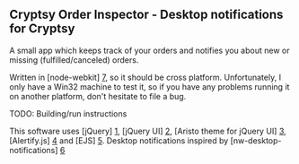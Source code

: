 Cryptsy Order Inspector - Desktop notifications for Cryptsy
-----------------------------------------------------------

A small app which keeps track of your orders and notifies you about new or missing (fulfilled/canceled) orders.

Written in [node-webkit] [7], so it should be cross platform. Unfortunately, I only have a Win32 machine to test it, so if you have any problems running it on another platform, don't hesitate to file a bug.

TODO: Building/run instructions

This software uses [jQuery] [1], [jQuery UI] [2], [Aristo theme for jQuery UI] [3], [Alertify.js] [4] and [EJS] [5]. Desktop notifications inspired by [nw-desktop-notifications] [6]

[1]: http://jquery.com/ "jQuery"
[2]: http://jqueryui.com/ "jQuery UI"
[3]: https://github.com/taitems/Aristo-jQuery-UI-Theme "Aristo Theme"
[4]: http://fabien-d.github.io/alertify.js/ "Alertify.js"
[5]: http://embeddedjs.com/ "EJS"
[6]: https://github.com/robrighter/nw-desktop-notifications "nw-desktop-notifications"
[7]: https://github.com/rogerwang/node-webkit "node-webkit"
